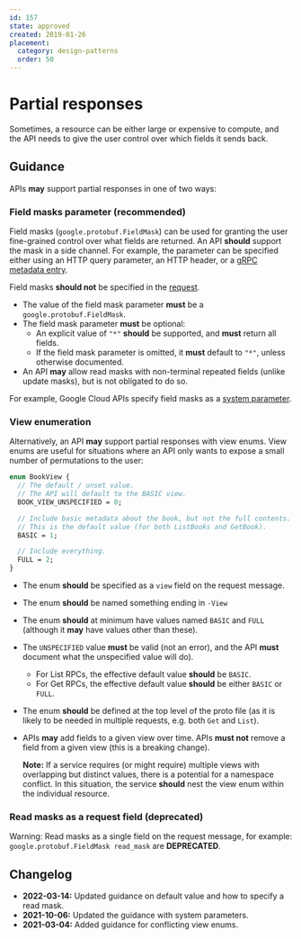 ```yaml
---
id: 157
state: approved
created: 2019-01-26
placement:
  category: design-patterns
  order: 50
---
```


# Partial responses

Sometimes, a resource can be either large or expensive to compute, and the API
needs to give the user control over which fields it sends back.

## Guidance

APIs **may** support partial responses in one of two ways:

### Field masks parameter (recommended)

Field masks (`google.protobuf.FieldMask`) can be used for granting the user
fine-grained control over what fields are returned. An API **should** support the mask in a side channel.
For example, the parameter can be specified either using an HTTP query
parameter, an HTTP header, or a [gRPC metadata entry][1].

Field masks **should not** be specified in the [request](./0157.md#read-masks-as-a-request-field).

- The value of the field mask parameter **must** be a `google.protobuf.FieldMask`.
- The field mask parameter **must** be optional:
  - An explicit value of `"*"` **should** be supported, and **must** return all
    fields.
  - If the field mask parameter is omitted, it **must** default to `"*"`, unless otherwise documented.
- An API **may** allow read masks with non-terminal repeated fields (unlike
  update masks), but is not obligated to do so.

For example, Google Cloud APIs specify field masks as a [system parameter][0].

### View enumeration

Alternatively, an API **may** support partial responses with view enums.
View enums are useful for situations where an API only wants to expose a small
number of permutations to the user:

```proto
enum BookView {
  // The default / unset value.
  // The API will default to the BASIC view.
  BOOK_VIEW_UNSPECIFIED = 0;

  // Include basic metadata about the book, but not the full contents.
  // This is the default value (for both ListBooks and GetBook).
  BASIC = 1;

  // Include everything.
  FULL = 2;
}
```

- The enum **should** be specified as a `view` field on the request message.
- The enum **should** be named something ending in `-View`
- The enum **should** at minimum have values named `BASIC` and `FULL` (although
  it **may** have values other than these).
- The `UNSPECIFIED` value **must** be valid (not an error), and the API
  **must** document what the unspecified value will do).
  - For List RPCs, the effective default value **should** be `BASIC`.
  - For Get RPCs, the effective default value **should** be either `BASIC` or
    `FULL`.
- The enum **should** be defined at the top level of the proto file (as it is
  likely to be needed in multiple requests, e.g. both `Get` and `List`).
- APIs **may** add fields to a given view over time. APIs **must not** remove a
  field from a given view (this is a breaking change).

  **Note:** If a service requires (or might require) multiple views with
  overlapping but distinct values, there is a potential for a namespace
  conflict. In this situation, the service **should** nest the view enum within
  the individual resource.

### Read masks as a request field (deprecated)

Warning: Read masks as a single field on the request message, for example: `google.protobuf.FieldMask read_mask` are **DEPRECATED**.

## Changelog

- **2022-03-14:** Updated guidance on default value and how to specify a read mask.
- **2021-10-06:** Updated the guidance with system parameters.
- **2021-03-04:** Added guidance for conflicting view enums.

[0]: https://cloud.google.com/apis/docs/system-parameters
[1]: https://grpc.io/docs/what-is-grpc/core-concepts/#metadata
